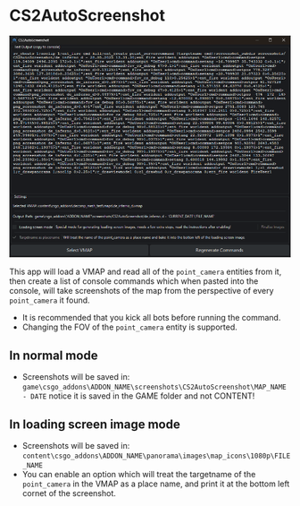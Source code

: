 # CS2AutoScreenshot
![](readme_pic.png)

This app will load a VMAP and read all of the `point_camera` entities from it, then create a list of console commands which when pasted into the console, will take screenshots of the map from the perspective of every `point_camera` it found.

- It is recommended that you kick all bots before running the command.
- Changing the FOV of the `point_camera` entity is supported. 

## In normal mode
- Screenshots will be saved in:
`game\csgo_addons\ADDON_NAME\screenshots\CS2AutoScreenshot\MAP_NAME - DATE`
notice it is saved in the GAME folder and not CONTENT!

## In loading screen image mode
- Screenshots will be saved in:
`content\csgo_addons\ADDON_NAME\panorama\images\map_icons\1080p\FILE_NAME`
- You can enable an option which will treat the targetname of the `point_camera` in the VMAP as a place name, and print it at the bottom left cornet of the screenshot.